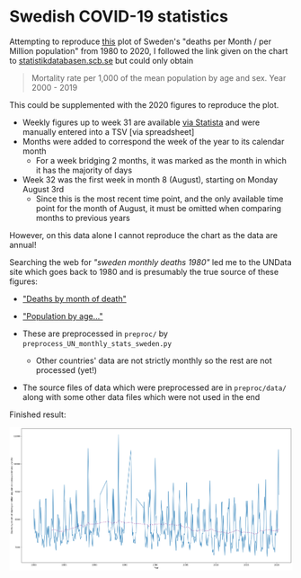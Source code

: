 # Swedish COVID-19 statistics

Attempting to reproduce [this](https://twitter.com/mmay3r/status/1304837380193488896)
plot of Sweden's "deaths per Month / per Million population" from 1980 to 2020,
I followed the link given on the chart to [statistikdatabasen.scb.se](https://www.statistikdatabasen.scb.se/pxweb/en/ssd/)
but could only obtain

> Mortality rate per 1,000 of the mean population by age and sex. Year 2000 - 2019

This could be supplemented with the 2020 figures to reproduce the plot.

- Weekly figures up to week 31 are available [via Statista](https://www.statista.com/statistics/1115707/sweden-number-of-deaths-per-week/)
  and were manually entered into a TSV [via spreadsheet]
- Months were added to correspond the week of the year to its calendar month
  - For a week bridging 2 months, it was marked as the month in which it has the majority of days
- Week 32 was the first week in month 8 (August), starting on Monday August 3rd
  - Since this is the most recent time point, and the only available time point for
    the month of August, it must be omitted when comparing months to previous years

However, on this data alone I cannot reproduce the chart as the data are annual!

Searching the web for _"sweden monthly deaths 1980"_
led me to the UNData site which goes back to 1980 and is presumably the true source
of these figures:
- ["Deaths by month of death"](http://data.un.org/Data.aspx?d=POP&f=tableCode%3A65)
- ["Population by age..."](http://data.un.org/Data.aspx?d=POP&f=tableCode%3a22)

- These are preprocessed in `preproc/` by `preprocess_UN_monthly_stats_sweden.py`
  - Other countries' data are not strictly monthly so the rest are not processed (yet!)
- The source files of data which were preprocessed are in `preproc/data/` along with some
  other data files which were not used in the end

Finished result:

![](plotting/fig/sweden_scaled_mortality_figure.png)
